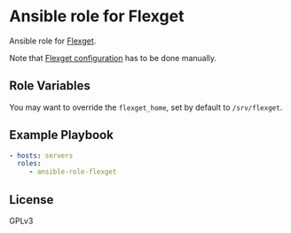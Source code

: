# Ansible role for Flexget

Ansible role for [Flexget](http://flexget.com/).

Note that [Flexget configuration](http://flexget.com/wiki/Configuration) has to be done manually.

Role Variables
--------------

You may want to override the `flexget_home`, set by default to `/srv/flexget`.

Example Playbook
----------------

```yaml
- hosts: servers
  roles:
     - ansible-role-flexget
```

License
-------

GPLv3

